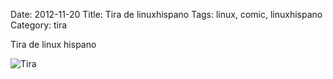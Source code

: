 Date: 2012-11-20
Title: Tira de linuxhispano
Tags: linux, comic, linuxhispano
Category: tira

Tira de linux hispano

![Tira](http://linuxhispano.net/tira/tienda.png "Tira")
